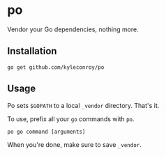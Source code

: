 # po

Vendor your Go dependencies, nothing more.

## Installation

    go get github.com/kyleconroy/po

## Usage

Po sets `$GOPATH` to a local `_vendor` directory. That's it.

To use, prefix all your `go` commands with `po`.

    po go command [arguments]

When you're done, make sure to save `_vendor`.
